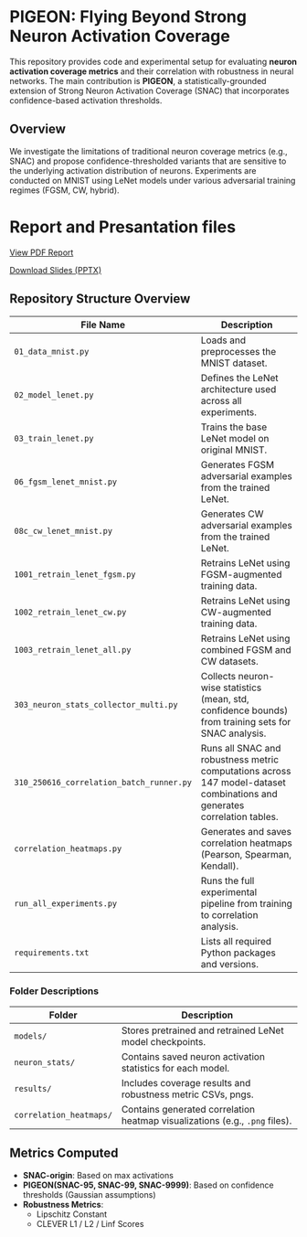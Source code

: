 # PIGEON: Flying Beyond Strong Neuron Activation Coverage

This repository provides code and experimental setup for evaluating **neuron activation coverage metrics** and their correlation with robustness in neural networks. The main contribution is **PIGEON**, a statistically-grounded extension of Strong Neuron Activation Coverage (SNAC) that incorporates confidence-based activation thresholds.

## Overview

We investigate the limitations of traditional neuron coverage metrics (e.g., SNAC) and propose confidence-thresholded variants that are sensitive to the underlying activation distribution of neurons. Experiments are conducted on MNIST using LeNet models under various adversarial training regimes (FGSM, CW, hybrid).

# Report and Presantation files
[View PDF Report](PIGEON_Report_v3.pdf)

[Download Slides (PPTX)](PIGEON_Slides_v2.pptx)

## Repository Structure Overview

| File Name | Description |
|-----------|-------------|
| `01_data_mnist.py` | Loads and preprocesses the MNIST dataset. |
| `02_model_lenet.py` | Defines the LeNet architecture used across all experiments. |
| `03_train_lenet.py` | Trains the base LeNet model on original MNIST. |
| `06_fgsm_lenet_mnist.py` | Generates FGSM adversarial examples from the trained LeNet. |
| `08c_cw_lenet_mnist.py` | Generates CW adversarial examples from the trained LeNet. |
| `1001_retrain_lenet_fgsm.py` | Retrains LeNet using FGSM-augmented training data. |
| `1002_retrain_lenet_cw.py` | Retrains LeNet using CW-augmented training data. |
| `1003_retrain_lenet_all.py` | Retrains LeNet using combined FGSM and CW datasets. |
| `303_neuron_stats_collector_multi.py` | Collects neuron-wise statistics (mean, std, confidence bounds) from training sets for SNAC analysis. |
| `310_250616_correlation_batch_runner.py` | Runs all SNAC and robustness metric computations across 147 model-dataset combinations and generates correlation tables. |
| `correlation_heatmaps.py` | Generates and saves correlation heatmaps (Pearson, Spearman, Kendall). |
| `run_all_experiments.py` | Runs the full experimental pipeline from training to correlation analysis. |
| `requirements.txt` | Lists all required Python packages and versions. |

### Folder Descriptions

| Folder | Description |
|--------|-------------|
| `models/` | Stores pretrained and retrained LeNet model checkpoints. |
| `neuron_stats/` | Contains saved neuron activation statistics for each model. |
| `results/` | Includes coverage results and robustness metric CSVs, pngs. |
| `correlation_heatmaps/` | Contains generated correlation heatmap visualizations (e.g., `.png` files). |

## Metrics Computed

- **SNAC-origin**: Based on max activations
- **PIGEON(SNAC-95, SNAC-99, SNAC-9999)**: Based on confidence thresholds (Gaussian assumptions)
- **Robustness Metrics**:  
  - Lipschitz Constant  
  - CLEVER L1 / L2 / Linf Scores
